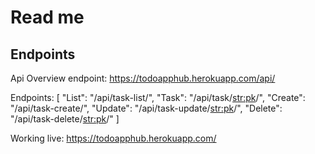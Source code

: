 # Read me 

## Endpoints
Api Overview endpoint: https://todoapphub.herokuapp.com/api/

Endpoints: [
   "List": "/api/task-list/",
   "Task": "/api/task/<str:pk>/",
   "Create": "/api/task-create/",
   "Update": "/api/task-update/<str:pk>/",
   "Delete": "/api/task-delete/<str:pk>/"
]


Working live: https://todoapphub.herokuapp.com/
